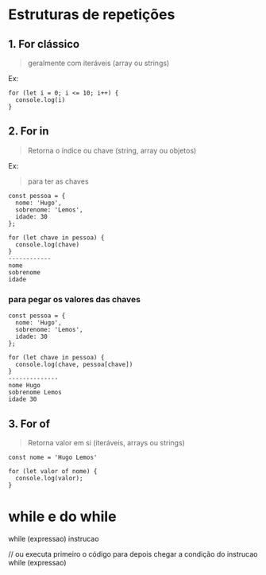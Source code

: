 # Estruturas de repetições

## 1. For clássico 
> geralmente com iteráveis (array ou strings) <br>

Ex:
```
for (let i = 0; i <= 10; i++) {
  console.log(i)
}
```
## 2. For in 
> Retorna o índice ou chave (string, array ou objetos)

Ex:
>para ter as chaves
```
const pessoa = {
  nome: 'Hugo',
  sobrenome: 'Lemos',
  idade: 30
};

for (let chave in pessoa) {
  console.log(chave)
}
------------
nome
sobrenome
idade

```
### para pegar os valores das chaves
```
const pessoa = {
  nome: 'Hugo',
  sobrenome: 'Lemos',
  idade: 30
};

for (let chave in pessoa) {
  console.log(chave, pessoa[chave])
}
--------------
nome Hugo
sobrenome Lemos
idade 30
```

## 3. For of
> Retorna  valor em si (iteráveis, arrays ou strings)
```
const nome = 'Hugo Lemos'

for (let valor of nome) {
  console.log(valor);
}
```
# while e do while
while (expressao)
  instrucao

// ou
executa primeiro o código para depois chegar a condição
do
  instrucao
while (expressao)